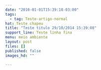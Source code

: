 ```yaml
---
date: "2010-01-01T15:39:18-03:00"
tags:
  - tag: Teste-artigo-normal
hat: Teste chapeu
title: "Teste titulo 29/10/2014 15:39:08"
support_line: Teste linha fina
menu: meio ambiente
layout: post
files: []
published: false
images_hd: ""

---
```

